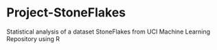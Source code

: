 # Project-StoneFlakes
Statistical analysis of a dataset StoneFlakes from UCI Machine Learning Repository using R 
